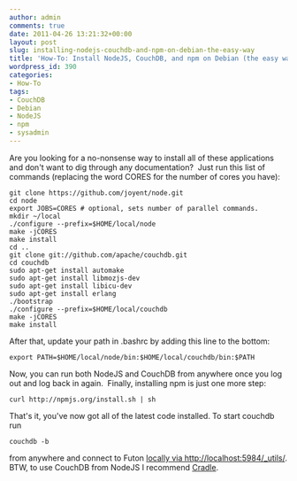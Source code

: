 ```yaml
---
author: admin
comments: true
date: 2011-04-26 13:21:32+00:00
layout: post
slug: installing-nodejs-couchdb-and-npm-on-debian-the-easy-way
title: 'How-To: Install NodeJS, CouchDB, and npm on Debian (the easy way)'
wordpress_id: 390
categories:
- How-To
tags:
- CouchDB
- Debian
- NodeJS
- npm
- sysadmin
---
```


Are you looking for a no-nonsense way to install all of these applications and don't want to dig through any documentation?  Just run this list of commands (replacing the word CORES for the number of cores you have):

    
    git clone https://github.com/joyent/node.git
    cd node
    export JOBS=CORES # optional, sets number of parallel commands.
    mkdir ~/local
    ./configure --prefix=$HOME/local/node
    make -jCORES
    make install
    cd ..
    git clone git://github.com/apache/couchdb.git
    cd couchdb
    sudo apt-get install automake
    sudo apt-get install libmozjs-dev
    sudo apt-get install libicu-dev
    sudo apt-get install erlang
    ./bootstrap
    ./configure --prefix=$HOME/local/couchdb
    make -jCORES
    make install


After that, update your path in .bashrc by adding this line to the bottom:

    
    export PATH=$HOME/local/node/bin:$HOME/local/couchdb/bin:$PATH


Now, you can run both NodeJS and CouchDB from anywhere once you log out and log back in again.  Finally, installing npm is just one more step:

    
    curl http://npmjs.org/install.sh | sh


That's it, you've now got all of the latest code installed.  To start couchdb run

    
    couchdb -b


from anywhere and connect to Futon [locally via http://localhost:5984/_utils/](http://localhost:5984/_utils/).  BTW, to use CouchDB from NodeJS I recommend [Cradle](https://github.com/cloudhead/cradle).
